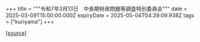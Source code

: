 +++
title = """令和7年3月13日　中長期財政問題等調査特別委員会"""
date = 2025-03-09T15:00:00.000Z
expiryDate = 2025-05-04T04:29:09.938Z
tags = ["kuriyama"]
+++


[[source]](https://www.town.kuriyama.hokkaido.jp/site/gikai/30850.html)
